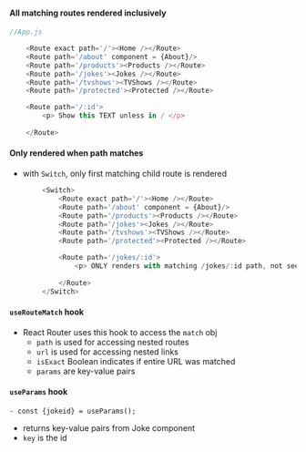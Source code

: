 #### All matching routes rendered inclusively

~~~ js
//App.js

    <Route exact path='/'><Home /></Route>
    <Route path='/about' component = {About}/>
    <Route path='/products'><Products /></Route>
    <Route path='/jokes'><Jokes /></Route>
    <Route path='/tvshows'><TVShows /></Route>
    <Route path='/protected'><Protected /></Route>

    <Route path='/:id'>
        <p> Show this TEXT unless in / </p>
    
    </Route>

~~~

#### Only rendered when path matches
- with `Switch`, only first matching child route is rendered
~~~ js
        <Switch>
            <Route exact path='/'><Home /></Route>
            <Route path='/about' component = {About}/>
            <Route path='/products'><Products /></Route>
            <Route path='/jokes'><Jokes /></Route>
            <Route path='/tvshows'><TVShows /></Route>
            <Route path='/protected'><Protected /></Route>

            <Route path='/jokes/:id'>
                <p> ONLY renders with matching /jokes/:id path, not seen in any other path </p>
            
            </Route>
        </Switch>
~~~

#### `useRouteMatch` hook
- React Router uses this hook to access the `match` obj
     - `path` is used for accessing nested routes
     - `url` is used for accessing nested links
     - `isExact` Boolean indicates if entire URL was matched
     - `params` are key-value pairs

#### `useParams` hook
`- const {jokeid} = useParams();`
- returns key-value pairs from Joke component
- `key` is the id